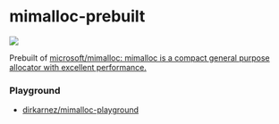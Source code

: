 mimalloc-prebuilt
=================
![](https://github.com/dirkarnez/mimalloc-prebuilt/actions/workflows/build.yml/badge.svg)

Prebuilt of [microsoft/mimalloc: mimalloc is a compact general purpose allocator with excellent performance.](https://github.com/microsoft/mimalloc)

### Playground
- [dirkarnez/mimalloc-playground](https://github.com/dirkarnez/mimalloc-playground)